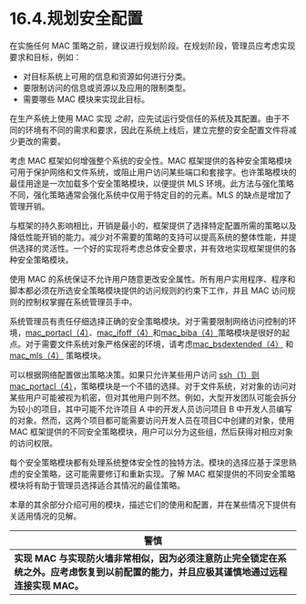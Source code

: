 # 16.4.规划安全配置

在实施任何 MAC 策略之前，建议进行规划阶段。在规划阶段，管理员应考虑实现要求和目标，例如：

* 对目标系统上可用的信息和资源如何进行分类。
* 要限制访问的信息或资源以及应用的限制类型。
* 需要哪些 MAC 模块来实现此目标。

在生产系统上使用 MAC 实现 _之前_，应先试运行受信任的系统及其配置。由于不同的环境有不同的需求和要求，因此在系统上线后，建立完整的安全配置文件将减少更改的需要。

考虑 MAC 框架如何增强整个系统的安全性。MAC 框架提供的各种安全策略模块可用于保护网络和文件系统，或阻止用户访问某些端口和套接字。也许策略模块的最佳用途是一次加载多个安全策略模块，以便提供 MLS 环境。此方法与强化策略不同，强化策略通常会强化系统中仅用于特定目的的元素。MLS 的缺点是增加了管理开销。

与框架的持久影响相比，开销是最小的，框架提供了选择特定配置所需的策略以及降低性能开销的能力。减少对不需要的策略的支持可以提高系统的整体性能，并提供选择的灵活性。一个好的实现将考虑总体安全要求，并有效地实现框架提供的各种安全策略模块。

使用 MAC 的系统保证不允许用户随意更改安全属性。所有用户实用程序、程序和脚本都必须在所选安全策略模块提供的访问规则的约束下工作，并且 MAC 访问规则的控制权掌握在系统管理员手中。

系统管理员有责任仔细选择正确的安全策略模块。对于需要限制网络访问控制的环境，[mac\_portacl（4）](https://www.freebsd.org/cgi/man.cgi?query=mac\_portacl\&sektion=4\&format=html)、[mac\_ifoff（4）](https://www.freebsd.org/cgi/man.cgi?query=mac\_ifoff\&sektion=4\&format=html)和[mac\_biba（4）](https://www.freebsd.org/cgi/man.cgi?query=mac\_biba\&sektion=4\&format=html)策略模块是很好的起点。对于需要文件系统对象严格保密的环境，请考虑[mac\_bsdextended（4）](https://www.freebsd.org/cgi/man.cgi?query=mac\_bsdextended\&sektion=4\&format=html) 和 [mac\_mls（4）](https://www.freebsd.org/cgi/man.cgi?query=mac\_mls\&sektion=4\&format=html) 策略模块。

可以根据网络配置做出策略决策。如果只允许某些用户访问 [ssh（1）](https://www.freebsd.org/cgi/man.cgi?query=ssh\&sektion=1\&format=html)[则 mac\_portacl（4）](https://www.freebsd.org/cgi/man.cgi?query=mac\_portacl\&sektion=4\&format=html)，策略模块是一个不错的选择。对于文件系统，对对象的访问对某些用户可能被视为机密，但对其他用户则不然。例如，大型开发团队可能会拆分为较小的项目，其中可能不允许项目 A 中的开发人员访问项目 B 中开发人员编写的对象。然而，这两个项目都可能需要访问开发人员在项目C中创建的对象，使用 MAC 框架提供的不同安全策略模块，用户可以分为这些组，然后获得对相应对象的访问权限。

每个安全策略模块都有处理系统整体安全性的独特方法。模块的选择应基于深思熟虑的安全策略，这可能需要修订和重新实现。了解 MAC 框架提供的不同安全策略模块将有助于管理员选择适合其情况的最佳策略。

本章的其余部分介绍可用的模块，描述它们的使用和配置，并在某些情况下提供有关适用情况的见解。

| 警慎                                                                       |
| ------------------------------------------------------------------------ |
| **实现 MAC 与实现防火墙非常相似，因为必须注意防止完全锁定在系统之外。应考虑恢复到以前配置的能力，并且应极其谨慎地通过远程连接实现 MAC。** |
